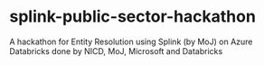 # splink-public-sector-hackathon
A hackathon for Entity Resolution using Splink (by MoJ) on Azure Databricks done by NICD, MoJ, Microsoft and Databricks 
